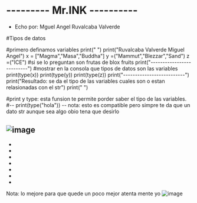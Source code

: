 # --------- Mr.INK ----------
- Echo por: Mguel Angel Ruvalcaba Valverde

#Tipos de datos

#primero definamos variables
print(" ")
print("Ruvalcaba Valverde Miguel Angel")
x = ["Magma","Masa","Buddha"]
y =("Mammut","Blezzar","Sand")
z =("ICE")
#si se lo preguntan son frutas de blox fruits
print("--------------------------")
#mostrar en la consola que tipos de datos son las variables
print(type(x))
print(type(y))
print(type(z))
print("--------------------------")
print("Resultado: se da el tipo de las variables cuales son o estan relasionadas con el str")
print(" ")

#print y type: esta funsion te permite porder saber el tipo de las variables.
#-- print(type("hola")) -- nota: esto es compatible pero simpre te da que un dato str aunque sea algo obio tena que desirlo

![image](https://github.com/user-attachments/assets/1cf85477-f5e8-426f-acc1-da15ded8a884)
-
-
-
-
-
-
-
-
Nota: lo mejore para que quede un poco mejor atenta mente yo
![image](https://github.com/user-attachments/assets/11077eee-21ea-49bd-aecd-a1be2a1ca1f4)
